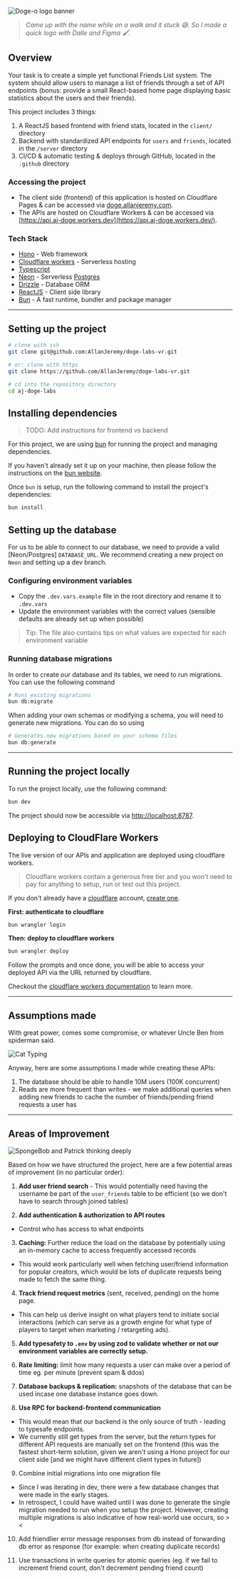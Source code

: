 ![Doge-o logo banner](_memes/doge-o-logo-banner.png)

> _Came up with the name while on a walk and it stuck 😅. So I made a quick logo with Dalle and Figma 🖌️._

## Overview

Your task is to create a simple yet functional Friends List system. The system should allow users to manage a list of friends through a set of API endpoints (bonus: provide a small React-based home page displaying basic statistics about the users and their friends).

This project includes 3 things:

1. A ReactJS based frontend with friend stats, located in the `client/` directory
2. Backend with standardized API endpoints for `users` and `friends`, located in the `/server` directory
3. CI/CD & automatic testing & deploys through GitHub, located in the `.github` directory

### Accessing the project

- The client side (frontend) of this application is hosted on Cloudflare Pages & can be accessed via [doge.allanjeremy.com](https://doge.allanjeremy.com).
- The APIs are hosted on Cloudflare Workers & can be accessed via [https://api.aj-doge.workers.dev](https://api.aj-doge.workers.dev/).

### Tech Stack

- [Hono](https://hono.dev) - Web framework
- [Cloudflare workers](https://workers.cloudflare.com/) - Serverless hosting
- [Typescript](https://www.typescriptlang.org/)
- [Neon](https://neon.tech/) - Serverless [Postgres](https://www.postgresql.org/)
- [Drizzle](https://orm.drizzle.team/) - Database ORM
- [ReactJS](https://react.dev/) - Client side library
- [Bun](https://bun.sh) - A fast runtime, bundler and package manager

---

## Setting up the project

```sh
# clone with ssh
git clone git@github.com:AllanJeremy/doge-labs-vr.git

# or: clone with https
git clone https://github.com/AllanJeremy/doge-labs-vr.git

# cd into the repository directory
cd aj-doge-labs
```

## Installing dependencies

> TODO: Add instructions for frontend vs backend

For this project, we are using [bun](https://bun.sh/) for running the project and managing dependencies.

If you haven't already set it up on your machine, then please follow the instructions on the [bun website](https://bun.sh/).

Once `bun` is setup, run the following command to install the project's dependencies:

```sh
bun install
```

## Setting up the database

For us to be able to connect to our database, we need to provide a valid [Neon/Postgres] `DATABASE_URL`. We recommend creating a new project on `Neon` and setting up a dev branch.

### Configuring environment variables

- Copy the `.dev.vars.example` file in the root directory and rename it to `.dev.vars`
- Update the environment variables with the correct values (sensible defaults are already set up when possible)

> Tip: The file also contains tips on what values are expected for each environment variable

### Running database migrations

In order to create our database and its tables, we need to run migrations. You can use the following command

```sh
# Runs existing migrations
bun db:migrate
```

When adding your own schemas or modifying a schema, you will need to generate new migrations. You can do so using

```sh
# Generates new migrations based on your schema files
bun db:generate
```

---

## Running the project locally

To run the project locally, use the following command:

```sh
bun dev
```

The project should now be accessible via [http://localhost:8787](http://localhost:8787).

## Deploying to CloudFlare Workers

The live version of our APIs and application are deployed using cloudflare workers.

> Cloudflare workers contain a generous free tier and you won't need to pay for anything to setup, run or test out this project.

If you don't already have a [cloudflare](https://cloudflare.com) account, [create one](https://dash.cloudflare.com/login).

**First: authenticate to cloudflare**

```sh
bun wrangler login
```

**Then: deploy to cloudflare workers**

```sh
bun wrangler deploy
```

Follow the prompts and once done, you will be able to access your deployed API via the URL returned by cloudflare.

Checkout the [cloudflare workers documentation](https://developers.cloudflare.com/workers) to learn more.

---

## Assumptions made

With great power, comes some compromise, or whatever Uncle Ben from spiderman said.

![Cat Typing](_memes/cat-typing.gif)

Anyway, here are some assumptions I made while creating these APIs:

1. The database should be able to handle 10M users (100K concurrent)
2. Reads are more frequent than writes - we make additional queries when adding new friends to cache the number of friends/pending friend requests a user has

---

## Areas of Improvement

![SpongeBob and Patrick thinking deeply](_memes/spongebob-and-patrick-thinking.gif)

Based on how we have structured the project, here are a few potential areas of improvement (in no particular order):

1. **Add user friend search** - This would potentially need having the username be part of the `user_friends` table to be efficient (so we don't have to search through joined tables)

2. **Add authentication & authorization to API routes**

- Control who has access to what endpoints

3. **Caching:** Further reduce the load on the database by potentially using an in-memory cache to access frequently accessed records

- This would work particularly well when fetching user/friend information for popular creators, which would be lots of duplicate requests being made to fetch the same thing.

4. **Track friend request metrics** (sent, received, pending) on the home page.

- This can help us derive insight on what players tend to initiate social interactions (which can serve as a growth engine for what type of players to target when marketing / retargeting ads).

5. **Add typesafety to `.env` by using zod to validate whether or not our environment variables are correctly setup.**

6. **Rate limiting:** limit how many requests a user can make over a period of time eg. per minute (prevent spam & ddos)

7. **Database backups & replication:** snapshots of the database that can be used incase one database instance goes down.

8. **Use RPC for backend-frontend communication**

- This would mean that our backend is the only source of truth - leading to typesafe endpoints.
- We currently still get types from the server, but the return types for different API requests are manually set on the frontend (this was the fastest short-term solution, given we aren't using a Hono project for our client side [and we might have different client types in future])

9. Combine initial migrations into one migration file

- Since I was iterating in dev, there were a few database changes that were made in the early stages.
- In retrospect, I could have waited until I was done to generate the single migration needed to run when you setup the project. However, creating multiple migrations is also indicative of how real-world use occurs, so ><

10. Add friendlier error message responses from db instead of forwarding db error as response (for example: when creating duplicate records)

11. Use transactions in write queries for atomic queries (eg. if we fail to increment friend count, don't decrement pending friend count)
